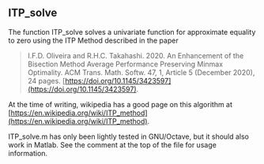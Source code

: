 ## ITP\_solve

The function ITP\_solve solves a univariate function for approximate equality to zero using the ITP Method described in the paper
>I.F.D. Oliveira and R.H.C. Takahashi. 2020. An Enhancement of the Bisection
Method Average Performance Preserving Minmax Optimality. ACM Trans. Math.
Softw. 47, 1, Article 5 (December 2020), 24 pages.
[https://doi.org/10.1145/3423597](https://doi.org/10.1145/3423597).

At the time of writing, wikipedia has a good page on this algorithm at [https://en.wikipedia.org/wiki/ITP_method](https://en.wikipedia.org/wiki/ITP_method).

ITP_solve.m has only been lightly tested in GNU/Octave, but it should also work in Matlab. See the comment at the top of the file for usage information.


